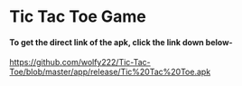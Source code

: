 # Tic Tac Toe Game





#### To get the direct link of the apk, click the link down below-

https://github.com/wolfy222/Tic-Tac-Toe/blob/master/app/release/Tic%20Tac%20Toe.apk
